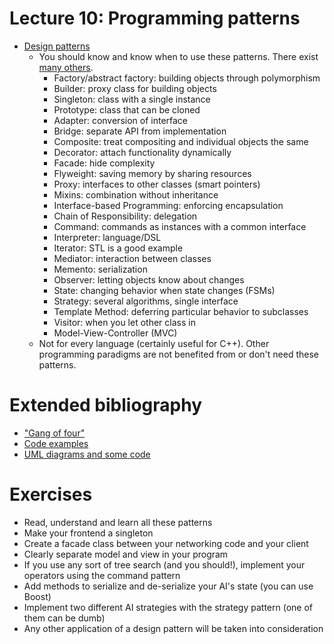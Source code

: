 # Lecture 10: Programming patterns

- [Design patterns](http://en.wikibooks.org/wiki/C%2B%2B_Programming/Code/Design_Patterns)
    - You should know and know when to use these patterns. There exist [many others](http://en.wikipedia.org/wiki/Software_design_pattern).
        - Factory/abstract factory: building objects through polymorphism
        - Builder: proxy class for building objects
        - Singleton: class with a single instance
        - Prototype: class that can be cloned
        - Adapter: conversion of interface
        - Bridge: separate API from implementation
        - Composite: treat compositing and individual objects the same
        - Decorator: attach functionality dynamically
        - Facade: hide complexity
        - Flyweight: saving memory by sharing resources
        - Proxy: interfaces to other classes (smart pointers)
        - Mixins: combination without inheritance
        - Interface-based Programming: enforcing encapsulation
        - Chain of Responsibility: delegation
        - Command: commands as instances with a common interface
        - Interpreter: language/DSL
        - Iterator: STL is a good example
        - Mediator: interaction between classes
        - Memento: serialization
        - Observer: letting objects know about changes
        - State: changing behavior when state changes (FSMs)
        - Strategy: several algorithms, single interface
        - Template Method: deferring particular behavior to subclasses
        - Visitor: when you let other class in
        - Model-View-Controller (MVC)
    - Not for every language (certainly useful for C++). Other programming paradigms are not
      benefited from or don't need these patterns.

# Extended bibliography

- ["Gang of four"](http://en.wikipedia.org/wiki/Design_Patterns)
- [Code examples](http://calumgrant.net/patterns/)
- [UML diagrams and some code](http://www.oodesign.com/)

# Exercises

- Read, understand and learn all these patterns
- Make your frontend a singleton
- Create a facade class between your networking code and your client
- Clearly separate model and view in your program
- If you use any sort of tree search (and you should!), implement your operators using the command
  pattern
- Add methods to serialize and de-serialize your AI's state (you can use Boost)
- Implement two different AI strategies with the strategy pattern (one of them can be dumb)
- Any other application of a design pattern will be taken into consideration

